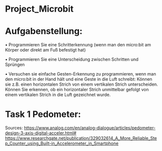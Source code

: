 # Project_Microbit

# Aufgabenstellung:

•	Programmieren Sie eine Schritterkennung (wenn man den micro:bit am Körper oder direkt am Fuß befestigt hat)

•	Programmieren Sie eine Unterscheidung zwischen Schritten und Sprüngen

•	Versuchen sie einfache Gesten-Erkennung zu programmieren, wenn man den micro:bit in der Hand hält und eine Geste in die Luft schreibt: Können sie z.B. einen horizontalen Strich   von einem vertikalen Strich unterscheiden. Können Sie erkennen, ob ein horizontaler Strich unmittelbar gefolgt von einem vertikalen Strich in die Luft gezeichnet wurde.

# Task 1 Pedometer:

Sources:
https://www.analog.com/en/analog-dialogue/articles/pedometer-design-3-axis-digital-acceler.html#  
https://www.researchgate.net/publication/329032614_A_More_Reliable_Step_Counter_using_Built-in_Accelerometer_in_Smartphone 


